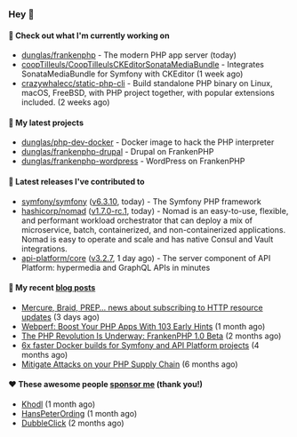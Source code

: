 ### Hey 👋

#### 👷 Check out what I'm currently working on

- [dunglas/frankenphp](https://github.com/dunglas/frankenphp) - The modern PHP app server (today)
- [coopTilleuls/CoopTilleulsCKEditorSonataMediaBundle](https://github.com/coopTilleuls/CoopTilleulsCKEditorSonataMediaBundle) - Integrates SonataMediaBundle for Symfony with CKEditor (1 week ago)
- [crazywhalecc/static-php-cli](https://github.com/crazywhalecc/static-php-cli) - Build standalone PHP binary on Linux, macOS, FreeBSD, with PHP project together, with popular extensions included. (2 weeks ago)

#### 🌱 My latest projects

- [dunglas/php-dev-docker](https://github.com/dunglas/php-dev-docker) - Docker image to hack the PHP interpreter
- [dunglas/frankenphp-drupal](https://github.com/dunglas/frankenphp-drupal) - Drupal on FrankenPHP
- [dunglas/frankenphp-wordpress](https://github.com/dunglas/frankenphp-wordpress) - WordPress on FrankenPHP

#### 🔭 Latest releases I've contributed to

- [symfony/symfony](https://github.com/symfony/symfony) ([v6.3.10](https://github.com/symfony/symfony/releases/tag/v6.3.10), today) - The Symfony PHP framework
- [hashicorp/nomad](https://github.com/hashicorp/nomad) ([v1.7.0-rc.1](https://github.com/hashicorp/nomad/releases/tag/v1.7.0-rc.1), today) - Nomad is an easy-to-use, flexible, and performant workload orchestrator that can deploy a mix of microservice, batch, containerized, and non-containerized applications. Nomad is easy to operate and scale and has native Consul and Vault integrations.
- [api-platform/core](https://github.com/api-platform/core) ([v3.2.7](https://github.com/api-platform/core/releases/tag/v3.2.7), 1 day ago) - The server component of API Platform: hypermedia and GraphQL APIs in minutes

#### 📜 My recent [blog posts](https://dunglas.fr)

- [Mercure, Braid, PREP… news about subscribing to HTTP resource updates](https://dunglas.dev/2023/11/mercure-braid-prep-news-about-subscribing-to-http-resource-updates/) (3 days ago)
- [Webperf: Boost Your PHP Apps With 103 Early Hints](https://dunglas.dev/2023/10/webperf-boost-your-php-apps-with-103-early-hints/) (1 month ago)
- [The PHP Revolution Is Underway: FrankenPHP 1.0 Beta](https://dunglas.dev/2023/09/the-php-revolution-is-underway-frankenphp-1-0-beta/) (2 months ago)
- [6x faster Docker builds for Symfony and API Platform projects](https://dunglas.dev/2023/08/6x-faster-docker-builds-for-symfony-and-api-platform-projects/) (4 months ago)
- [Mitigate Attacks on your PHP Supply Chain](https://dunglas.dev/2023/05/mitigate-attacks-on-your-php-supply-chain/) (6 months ago)

#### ❤️ These awesome people [sponsor me](https://github.com/sponsors/dunglas) (thank you!)

- [Khodl](https://github.com/Khodl) (1 month ago)
- [HansPeterOrding](https://github.com/HansPeterOrding) (1 month ago)
- [DubbleClick](https://github.com/DubbleClick) (2 months ago)
